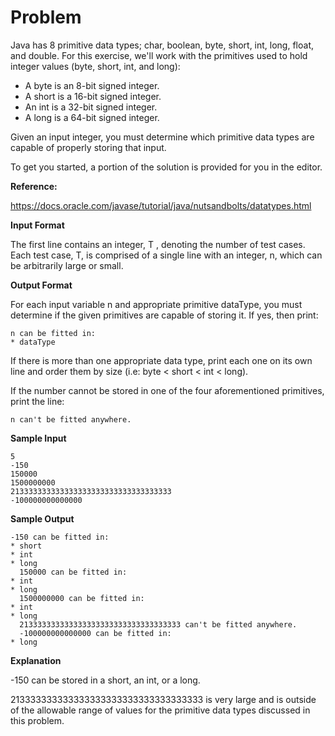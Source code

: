 # Problem

Java has 8 primitive data types; char, boolean, byte, short, int, long, float, and double. For this exercise, we'll work with the primitives used to hold integer values (byte, short, int, and long):

- A byte is an 8-bit signed integer.
- A short is a 16-bit signed integer.
- An int is a 32-bit signed integer.
- A long is a 64-bit signed integer.

Given an input integer, you must determine which primitive data types are capable of properly storing that input.

To get you started, a portion of the solution is provided for you in the editor.

**Reference:**

https://docs.oracle.com/javase/tutorial/java/nutsandbolts/datatypes.html

**Input Format**

The first line contains an integer, T , denoting the number of test cases.
Each test case, T, is comprised of a single line with an integer, n, which can be arbitrarily large or small.

**Output Format**

For each input variable n and appropriate primitive dataType, you must determine if the given primitives are capable of storing it. If yes, then print:

```
n can be fitted in:
* dataType
```

If there is more than one appropriate data type, print each one on its own line and order them by size (i.e: byte < short < int < long).

If the number cannot be stored in one of the four aforementioned primitives, print the line:

```
n can't be fitted anywhere.
```

**Sample Input**
```
5
-150
150000
1500000000
213333333333333333333333333333333333
-100000000000000
```
**Sample Output**
```
-150 can be fitted in:
* short
* int
* long
  150000 can be fitted in:
* int
* long
  1500000000 can be fitted in:
* int
* long
  213333333333333333333333333333333333 can't be fitted anywhere.
  -100000000000000 can be fitted in:
* long
```
**Explanation**

-150 can be stored in a short, an int, or a long.

213333333333333333333333333333333333 is very large and is outside of the allowable range of values for the primitive data types discussed in this problem.

